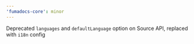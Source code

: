 ```yaml
---
'fumadocs-core': minor
---
```


Deprecated `languages` and `defaultLanguage` option on Source API, replaced with `i18n` config
